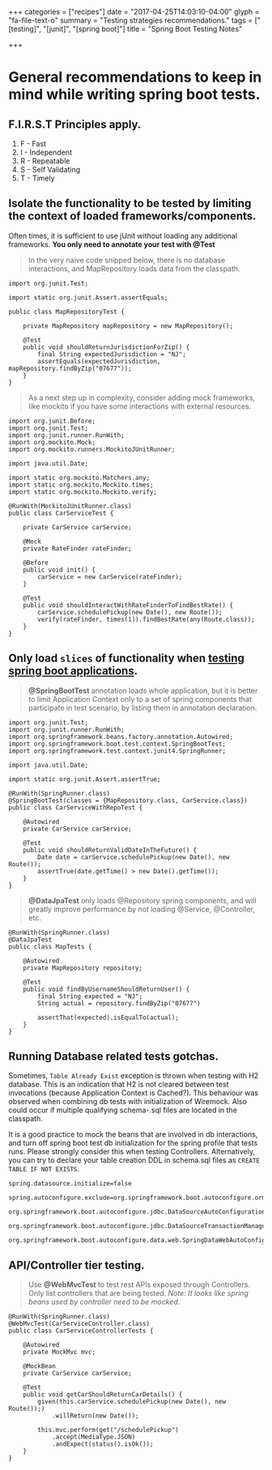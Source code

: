 +++
categories = ["recipes"]
date = "2017-04-25T14:03:10-04:00"
glyph = "fa-file-text-o"
summary = "Testing strategies recommendations."
tags = ["[testing]", "[junit]", "[spring boot]"]
title = "Spring Boot Testing Notes"

+++
# General recommendations to keep in mind while writing spring boot tests.

## F.I.R.S.T Principles apply.
1. F - Fast
2. I - Independent
3. R - Repeatable
4. S - Self Validating
5. T - Timely

## Isolate the functionality to be tested by limiting the context of loaded frameworks/components.

Often times, it is sufficient to use jUnit without loading any additional frameworks.  **You only need to annotate your test with @Test**

> In the very naive code snipped below, there is no database interactions, and MapRepository loads data from the classpath.

```
import org.junit.Test;

import static org.junit.Assert.assertEquals;

public class MapRepositoryTest {

    private MapRepository mapRepository = new MapRepository();

    @Test
    public void shouldReturnJurisdictionForZip() {
        final String expectedJurisdiction = "NJ";
        assertEquals(expectedJurisdiction, mapRepository.findByZip("07677"));
    }
}
```

> As a next step up in complexity, consider adding mock frameworks, like mockito if you have some interactions with external resources.

```
import org.junit.Before;
import org.junit.Test;
import org.junit.runner.RunWith;
import org.mockito.Mock;
import org.mockito.runners.MockitoJUnitRunner;

import java.util.Date;

import static org.mockito.Matchers.any;
import static org.mockito.Mockito.times;
import static org.mockito.Mockito.verify;

@RunWith(MockitoJUnitRunner.class)
public class CarServiceTest {

    private CarService carService;

    @Mock
    private RateFinder rateFinder;

    @Before
    public void init() {
        carService = new CarService(rateFinder);
    }

    @Test
    public void shouldInteractWithRateFinderToFindBestRate() {
        carService.schedulePickup(new Date(), new Route());
        verify(rateFinder, times(1)).findBestRate(any(Route.class));
    }
}
```

## Only load `slices` of functionality when [testing spring boot applications](https://spring.io/blog/2016/04/15/testing-improvements-in-spring-boot-1-4).

> **@SpringBootTest** annotation loads whole application, but it is better to limit Application Context only to a set of spring components that participate in test scenario, by listing them in annotation declaration.

```
import org.junit.Test;
import org.junit.runner.RunWith;
import org.springframework.beans.factory.annotation.Autowired;
import org.springframework.boot.test.context.SpringBootTest;
import org.springframework.test.context.junit4.SpringRunner;

import java.util.Date;

import static org.junit.Assert.assertTrue;

@RunWith(SpringRunner.class)
@SpringBootTest(classes = {MapRepository.class, CarService.class})
public class CarServiceWithRepoTest {

    @Autowired
    private CarService carService;

    @Test
    public void shouldReturnValidDateInTheFuture() {
        Date date = carService.schedulePickup(new Date(), new Route());
        assertTrue(date.getTime() > new Date().getTime());
    }
}
```

> **@DataJpaTest** only loads @Repository spring components, and will greatly improve performance by not loading @Service, @Controller, etc.

```
@RunWith(SpringRunner.class)
@DataJpaTest
public class MapTests {

    @Autowired
    private MapRepository repository;

    @Test
    public void findByUsernameShouldReturnUser() {
        final String expected = "NJ";
        String actual = repository.findByZip("07677")

        assertThat(expected).isEqualTo(actual);
    }
}
```

## Running Database related tests gotchas.

Sometimes, `Table Already Exist` exception is thrown when testing with H2 database.  This is an indication that H2 is not cleared between test invocations (because Application Context is Cached?).  This behaviour was observed when combining db tests with initialization of Wiremock.  Also could occur if multiple qualifying schema-.sql files are located in the classpath.

It is a good practice to mock the beans that are involved in db interactions, and turn off spring boot test db initialization for the spring profile that tests runs.  Please strongly consider this when testing Controllers.  Alternatively, you can try to declare your table creation DDL in schema.sql files as `CREATE TABLE IF NOT EXISTS`.

```
spring.datasource.initialize=false

spring.autoconfigure.exclude=org.springframework.boot.autoconfigure.orm.jpa.HibernateJpaAutoConfiguration,\
    org.springframework.boot.autoconfigure.jdbc.DataSourceAutoConfiguration,\
    org.springframework.boot.autoconfigure.jdbc.DataSourceTransactionManagerAutoConfiguration,\
    org.springframework.boot.autoconfigure.data.web.SpringDataWebAutoConfiguration

```

## API/Controller tier testing.

>Use **@WebMvcTest** to test rest APIs exposed through Controllers.  Only list controllers that are being tested.
_Note: It looks like spring beans used by controller need to be mocked._

```
@RunWith(SpringRunner.class)
@WebMvcTest(CarServiceController.class)
public class CarServiceControllerTests {

    @Autowired
    private MockMvc mvc;

    @MockBean
    private CarService carService;

    @Test
    public void getCarShouldReturnCarDetails() {
        given(this.carService.schedulePickup(new Date(), new Route());)
            .willReturn(new Date());

        this.mvc.perform(get("/schedulePickup")
            .accept(MediaType.JSON)
            .andExpect(status().isOk());
    }
}
```
